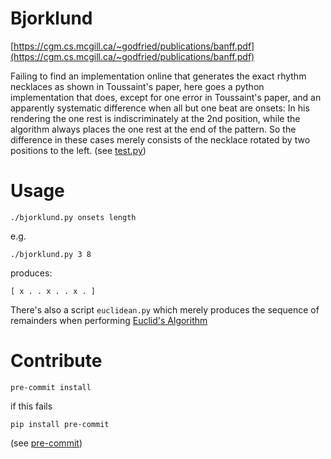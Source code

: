 # Bjorklund

[https://cgm.cs.mcgill.ca/~godfried/publications/banff.pdf](https://cgm.cs.mcgill.ca/~godfried/publications/banff.pdf)

Failing to find an implementation online that generates
the exact rhythm necklaces as shown in Toussaint's paper, here goes a python
implementation that does, except for one error in Toussaint's paper, and
an apparently systematic difference when all but one beat are onsets:
In his rendering the one rest is indiscriminately at the 2nd position,
while the algorithm always places the one rest at the end of the pattern.
So the difference in these cases merely consists of the necklace rotated
by two positions to the left.
(see [test.py](test.py))

# Usage

```console
./bjorklund.py onsets length
```

e.g.

```console
./bjorklund.py 3 8
```
produces:
```console
[ x . . x . . x . ]
```

There's also a script `euclidean.py` which merely produces the sequence of remainders when performing
[Euclid's Algorithm](https://en.wikipedia.org/wiki/Euclidean_algorithm)

# Contribute
```console
pre-commit install
```
if this fails
```
pip install pre-commit
```
(see [pre-commit](https://pre-commit.com/))
